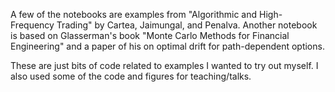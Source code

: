 A few of the notebooks are examples from "Algorithmic and High-Frequency Trading" by Cartea, Jaimungal, and Penalva. Another notebook is based on Glasserman's book "Monte Carlo Methods for Financial Engineering" and a paper of his on optimal drift for path-dependent options.

These are just bits of code related to examples I wanted to try out myself. I also used some of the code and figures for teaching/talks.
